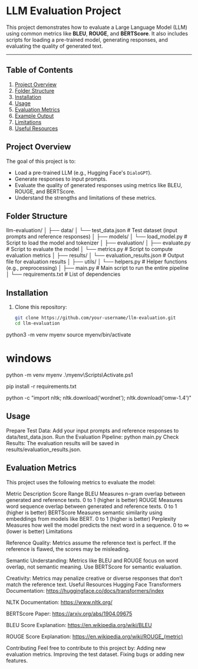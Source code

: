 # LLM Evaluation Project

This project demonstrates how to evaluate a Large Language Model (LLM) using common metrics like **BLEU**, **ROUGE**, and **BERTScore**. It also includes scripts for loading a pre-trained model, generating responses, and evaluating the quality of generated text.

---

## Table of Contents
1. [Project Overview](#project-overview)
2. [Folder Structure](#folder-structure)
3. [Installation](#installation)
4. [Usage](#usage)
5. [Evaluation Metrics](#evaluation-metrics)
6. [Example Output](#example-output)
7. [Limitations](#limitations)
8. [Useful Resources](#useful-resources)

## Project Overview
The goal of this project is to:
- Load a pre-trained LLM (e.g., Hugging Face's `DialoGPT`).
- Generate responses to input prompts.
- Evaluate the quality of generated responses using metrics like BLEU, ROUGE, and BERTScore.
- Understand the strengths and limitations of these metrics.

## Folder Structure
llm-evaluation/
│
├── data/
│ └── test_data.json # Test dataset (input prompts and reference responses)
│
├── models/
│ └── load_model.py # Script to load the model and tokenizer
│
├── evaluation/
│ ├── evaluate.py # Script to evaluate the model
│ └── metrics.py # Script to compute evaluation metrics
│
├── results/
│ └── evaluation_results.json # Output file for evaluation results
│
├── utils/
│ └── helpers.py # Helper functions (e.g., preprocessing)
│
├── main.py # Main script to run the entire pipeline
│
└── requirements.txt # List of dependencies

## Installation
1. Clone this repository:
   ```bash
   git clone https://github.com/your-username/llm-evaluation.git
   cd llm-evaluation

python3 -m venv myenv
source myenv/bin/activate

# windows
python -m venv myenv
.\myenv\Scripts\Activate.ps1

pip install -r requirements.txt

python -c "import nltk; nltk.download('wordnet'); nltk.download('omw-1.4')"

## Usage
Prepare Test Data:
Add your input prompts and reference responses to data/test_data.json.
Run the Evaluation Pipeline:
python main.py
Check Results:
The evaluation results will be saved in results/evaluation_results.json.

## Evaluation Metrics
This project uses the following metrics to evaluate the model:

Metric	Description	Score Range
BLEU	Measures n-gram overlap between generated and reference texts.	0 to 1 (higher is better)
ROUGE	Measures word sequence overlap between generated and reference texts.	0 to 1 (higher is better)
BERTScore	Measures semantic similarity using embeddings from models like BERT.	0 to 1 (higher is better)
Perplexity	Measures how well the model predicts the next word in a sequence.	0 to ∞ (lower is better)
Limitations

Reference Quality:
Metrics assume the reference text is perfect. If the reference is flawed, the scores may be misleading.

Semantic Understanding:
Metrics like BLEU and ROUGE focus on word overlap, not semantic meaning. Use BERTScore for semantic evaluation.

Creativity:
Metrics may penalize creative or diverse responses that don’t match the reference text.
Useful Resources
Hugging Face Transformers Documentation:
https://huggingface.co/docs/transformers/index

NLTK Documentation:
https://www.nltk.org/

BERTScore Paper:
https://arxiv.org/abs/1904.09675

BLEU Score Explanation:
https://en.wikipedia.org/wiki/BLEU

ROUGE Score Explanation:
https://en.wikipedia.org/wiki/ROUGE_(metric)

Contributing
Feel free to contribute to this project by:
Adding new evaluation metrics.
Improving the test dataset.
Fixing bugs or adding new features.

